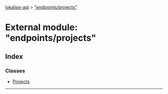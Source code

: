 [lokalise-api](../README.md) > ["endpoints/projects"](../modules/_endpoints_projects_.md)

# External module: "endpoints/projects"

## Index

### Classes

* [Projects](../classes/_endpoints_projects_.projects.md)

---

